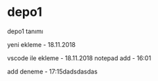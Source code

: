 # depo1
depo1 tanımı

yeni ekleme - 18.11.2018

vscode ile ekleme - 18.11.2018
notepad add - 16:01

add deneme - 17:15dadsdasdas